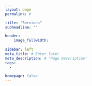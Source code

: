 ```yaml
---
layout: page
permalink: #

title: "Services"
subheadline: ""

header:
    image_fullwidth: 
    
sidebar: left
meta_title: # Enter later
meta_description: # "Page Description"
tags:
  - 

homepage: false
---
```


